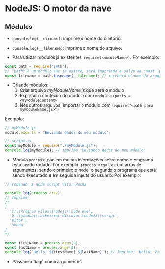 # NodeJS: O motor da nave

## Módulos

- `console.log(__dirname)`: imprime o nome do diretório.
- `console.log(__filename)`: imprime o nome do arquivo.

- Para utilizar módulos já existentes: `require(<moduleName>)`. Por exemplo:

```js
const path = require("path");
// "path" é um módulo que já existe, será importado e salvo na const 'path' como um objeto. Ele já possui diversos métodos (ver doc).
const filename = path.basename(__filename); // receberá o nome do arquivo
```

- Criando módulos: 
  1. Criar arquivo *myModuleName.js* que será o módulo
  1. Exportar o conteúdo do módulo com `module.exports = <myModuleContent>`
  1. Nos outros arquivos, importar o módulo com `require("<path para myModuleName.js>")`

Exemplo:

```js
// myModule.js
module.exports = "Enviando dados do meu módulo";
```

```js
// script.js
const myModule = require("./myModule.js");
console.log(myModule); // Imprime "Enviando dados do meu módulo"
```

- Módulo `process`: contém muitas informações sobre como o programa está sendo rodado. Por exemplo: `process.argv` traz um array de argumentos, sendo o primeiro o node, o segundo o programa que está sendo executado e em seguida inputs do usuário. Por exemplo:

```js
// rodando: $ node script Vitor Honna

console.log(process.argv) 
// Imprime: 
/*
[
  'C:\\Program Files\\nodejs\\node.exe',
  'D:\\github\\rocketseat-discover\\nodeJS\\script',
  'Vitor',
  'Honna'
]
*/

const firstName = process.argv[2];
const lastName = process.argv[3];
console.log(`Hello, ${firstName} ${lastName}`); // Imprime: "Hello, Vitor Honna"
```

- Passando flags como argumentos: 